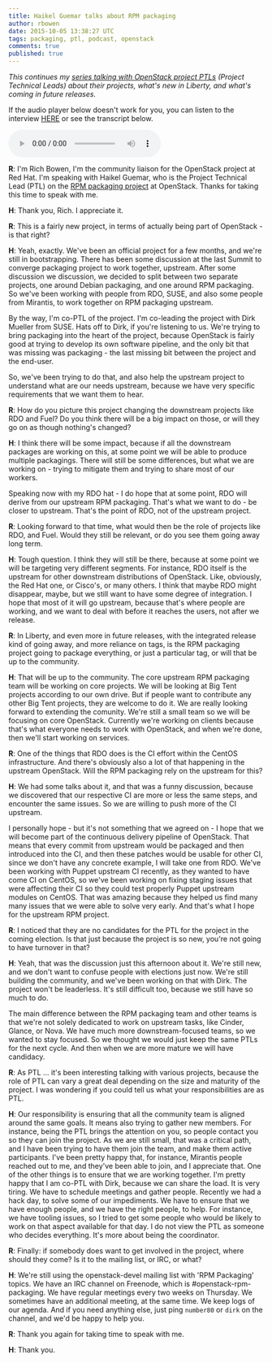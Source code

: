 ```yaml
---
title: Haikel Guemar talks about RPM packaging
author: rbowen
date: 2015-10-05 13:38:27 UTC
tags: packaging, ptl, podcast, openstack
comments: true
published: true
---
```


*This continues my [series talking with OpenStack project PTLs](/blog/ptl-interviews) (Project Technical Leads) about their projects, what's new in Liberty, and what's coming in future releases.*

If the audio player below doesn't work for you, you can listen to the interview [HERE](http://drbacchus.com/podcasts/openstack/haikel_packaging.mp3) or
see the transcript below.

<audio controls>
  <source src="http://drbacchus.com/podcasts/openstack/haikel_packaging.mp3" type="audio/mpeg">
</audio>


**R**: I'm Rich Bowen, I'm the community liaison for the OpenStack project
at Red Hat. I'm speaking with Haikel Guemar, who is the Project
Technical Lead (PTL) on the [RPM packaging project](https://wiki.openstack.org/wiki/Rpm-packaging) at OpenStack. Thanks
for taking this time to speak with me.

**H**: Thank you, Rich. I appreciate it.

**R**: This is a fairly new project, in terms of actually being part of
OpenStack - is that right?

**H**: Yeah, exactly. We've been an official project for a few months, and
we're still in bootstrapping. There has been some discussion at the
last Summit to converge packaging project to work together, upstream.
After some discussion we discussion, we decided to split between two
separate projects, one around Debian packaging, and one around RPM
packaging. So we've been working with people from RDO, SUSE, and also
some people from Mirantis, to work together on RPM packaging upstream.

By the way, I'm co-PTL of the project. I'm co-leading the project with
Dirk Mueller from SUSE. Hats off to Dirk, if you're listening to us.
We're trying to bring packaging into the heart of the project, because
OpenStack is fairly good at trying to develop its own software
pipeline, and the only bit that was missing was packaging - the last
missing bit between the project and the end-user.

So, we've been trying to do that, and also help the upstream project
to understand what are our needs upstream, because we have very
specific requirements that we want them to hear. 

**R**: How do you picture this project changing the downstream projects like
RDO and Fuel? Do you think there will be a big impact on those, or
will they go on as though nothing's changed?

**H**: I think there will be some impact, because if all the downstream
packages are working on this, at some point we will be able to produce
multiple packagings. There will still be some differences, but what we
are working on - trying to mitigate them and trying to share most of
our workers.

Speaking now with my RDO hat - I do hope that at some point, RDO will
derive from our upstream RPM packaging. That's what we want to do - be
closer to upstream. That's the point of RDO, not of the upstream
project.

**R**: Looking forward to that time, what would then be the role of
projects like RDO, and Fuel. Would they still be relevant, or do you
see them going away long term. 

**H**: Tough question. I think they will still be there, because at some
point we will be targeting very different segments. For instance, RDO
itself is the upstream for other downstream distributions of
OpenStack. Like, obviously, the Red Hat one, or Cisco's, or many
others. I think that maybe RDO might disappear, maybe, but we still
want to have some degree of integration. I hope that most of it will
go upstream, because that's where people are working, and we want to
deal with before it reaches the users, not after we release.

**R**: In Liberty, and even more in future releases, with the integrated
release kind of going away, and more reliance on tags, is the RPM
packaging project going to package everything, or just a particular
tag, or will that be up to the community.

**H**: That will be up to the community. The core upstream RPM packaging
team will be working on core projects. We will be looking at Big Tent
projects according to our own drive. But if people want to contribute
any other Big Tent projects, they are welcome to do it. We are really
looking forward to extending the comunity. We're still a small team so
we will be focusing on core OpenStack. Currently we're working on
clients because that's what everyone needs to work with OpenStack, and
when we're done, then we'll start working on services.

**R**: One of the things that RDO does is the CI effort within the CentOS
infrastructure. And there's obviously also a lot of that happening in
the upstream OpenStack. Will the RPM packaging rely on the upstream
for this?

**H**: We had some talks about it, and that was a funny discussion,
because we discovered that our respective CI are more or less the same
steps, and encounter the same issues. So we are willing to push more
of the CI upstream.

I personally hope - but it's not something that we agreed on - I hope
that we will become part of the continuous delivery pipeline of
OpenStack. That means that every commit from upstream would be
packaged and then introduced into the CI, and then these patches would
be usable for other CI, since we don't have any concrete example, I
will take one from RDO. We've been working with Puppet upstream CI
recently, as they wanted to have come CI on CentOS, so we've been
working on fixing staging issues that were affecting their CI so they
could test properly Puppet upstream modules on CentOS. That was
amazing because they helped us find many many issues that we were able to
solve very early. And that's what I hope for the upstream RPM project.

**R**: I noticed that they are no candidates for the PTL for the project
in the coming election. Is that just because the project is so new,
you're not going to have turnover in that?

**H**: Yeah, that was the discussion just this afternoon about it. We're
still new, and we don't want to confuse people with elections just
now. We're still building the community, and we've been working on
that with Dirk. The project won't be leaderless. It's still difficult
too, because we still have so much to do.

The main difference between the RPM packaging team and other teams is
that we're not solely dedicated to work on upstream tasks, like
Cinder, Glance, or Nova. We have much more downstream-focused teams,
so we wanted to stay focused. So we thought we would just keep the
same PTLs for the next cycle. And then when we are more mature we will
have candidacy. 

**R**: As PTL ... it's been interesting talking with various projects,
because the role of PTL can vary a great deal depending on the size
and maturity of the project. I was wondering if you could tell us what
your responsibilities are as PTL.

**H**: Our responsibility is ensuring that all the community team is
aligned around the same goals. It means also trying to gather new
members. For instance, being the PTL brings the attention on you, so
people contact you so they can join the project. As we are still
small, that was a critical path, and I have been trying to have them
join the team, and make them active participants. I've been pretty
happy that, for instance, Mirantis people reached out to me, and
they've been able to join, and I appreciate that. One of the other
things is to ensure that we are working together. I'm pretty happy
that I am co-PTL with Dirk, because we can share the load. It is very
tiring. We have to schedule meetings and gather people. Recently we
had a hack day, to solve some of our impediments. We have to ensure
that we have enough people, and we have the right people, to help. For
instance, we have tooling issues, so I tried to get some people who
would be likely to work on that aspect available for that day. I do
not view the PTL as someone who decides everything. It's more about
being the coordinator.

**R**: Finally: if somebody does want to get involved in the project,
where should they come? Is it to the mailing list, or IRC, or what?

**H**: We're still using the openstack-devel mailing list with 'RPM
Packaging' topics. We have an IRC channel on Freenode, which is
\#openstack-rpm-packaging. We have regular meetings every two weeks on
Thursday. We sometimes have an additional meeting, at the same time.
We keep logs of our agenda. And if you need anything else, just ping
`number80` or `dirk` on the channel, and we'd be happy to help you.

**R**: Thank you again for taking time to speak with me.

**H**: Thank you.